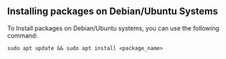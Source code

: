 ## Installing packages on Debian/Ubuntu Systems

To Install packages on Debian/Ubuntu systems, you can use the following command:

`sudo apt update && sudo apt install <package_name>`
